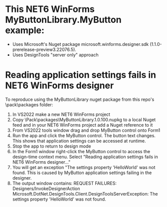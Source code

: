 # This NET6 WinForms MyButtonLibrary.MyButton example:
- Uses Microsoft's Nuget package microsoft.winforms.designer.sdk (1.1.0-prerelease-preview3.22076.5).
- Uses DesignTools "server only" approach

# Reading application settings fails in NET6 WinForms designer
To reproduce using the MyButtonLibrary nuget package from this repo's \pack\packages folder:
1) In VS2022 make a new NET6 WinForms project
2) Copy \Pack\packages\MyButtonLibrary.1.0.100.nupkg to a local Nuget feed and in your NET6 WinForms project add a Nuget reference to it
3) From VS2022 tools window drag and drop MyButton control onto Form1
4) Run the app and click the MyButton control. The button text changes. This shows that application settings can be accessed at runtime.
5) Stop the app to return to design mode
6) In the Form1 window right-click the MyButton control to access the design-time context menu. Select "Reading application settings fails in NET6 WinForms designer..."
7) You will get an exception "The settings property 'HelloWorld' was not found. This is caused by MyButton application settings failing in the designer. 
8) The output window contains: REQUEST FAILURES: Designers/InvokeDesignerAction Microsoft.DotNet.DesignTools.Client.DesignToolsServerException: The settings property 'HelloWorld' was not found.


